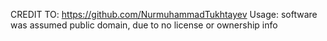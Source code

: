 CREDIT TO: https://github.com/NurmuhammadTukhtayev
Usage: software was assumed public domain, due to no license or ownership info
